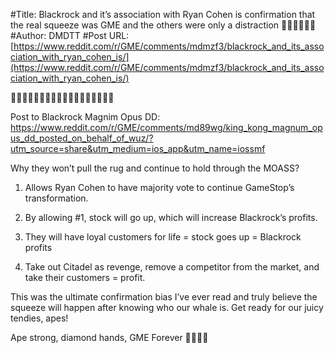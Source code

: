 #Title: Blackrock and it’s association with Ryan Cohen is confirmation that the real squeeze was GME and the others were only a distraction 🚀💎🚀💎🚀💎
#Author: DMDTT
#Post URL: [https://www.reddit.com/r/GME/comments/mdmzf3/blackrock_and_its_association_with_ryan_cohen_is/](https://www.reddit.com/r/GME/comments/mdmzf3/blackrock_and_its_association_with_ryan_cohen_is/)


🚀🚀🚀🚀🚀🚀🚀🚀🚀🚀🚀💎💎💎💎💎💎💎

Post to Blackrock Magnim Opus DD: https://www.reddit.com/r/GME/comments/md89wg/king_kong_magnum_opus_dd_posted_on_behalf_of_wuz/?utm_source=share&utm_medium=ios_app&utm_name=iossmf

Why they won’t pull the rug and continue to hold through the MOASS?

1. Allows Ryan Cohen to have majority vote to continue GameStop’s transformation.

2. By allowing #1, stock will go up, which will increase Blackrock’s profits.

3. They will have loyal customers for life = stock goes up = Blackrock profits

4. Take out Citadel as revenge, remove a competitor from the market, and take their customers = profit.

This was the ultimate confirmation bias I’ve ever read and truly believe the squeeze will happen after knowing who our whale is. Get ready for our juicy tendies, apes!

Ape strong, diamond hands, GME Forever 🚀💎🙌🏻